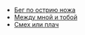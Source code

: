 * [Бег по острию ножа](Бег%20по%20острию%20ножа)
* [Между мной и тобой](Между%20мной%20и%20тобой)
* [Смех или плач](Смех%20или%20плач)